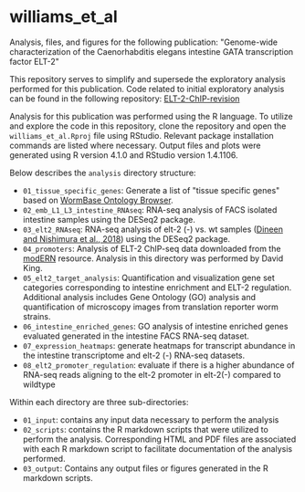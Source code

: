 # williams_et_al
 Analysis, files, and figures for the following publication: "Genome-wide characterization of the Caenorhabditis elegans intestine GATA transcription factor ELT-2"

This repository serves to simplify and supersede the exploratory analysis performed for this publication. Code related to initial exploratory analysis can be found in the following repository: [ELT-2-ChIP-revision](https://github.com/meekrob/ELT-2-ChIP-revision)

Analysis for this publication was performed using the R language. To utilize and explore the code in this repository, clone the repository and open the `williams_et_al.Rproj` file using RStudio. Relevant package installation commands are listed where necessary. Output files and plots were generated using R version 4.1.0 and RStudio version 1.4.1106.

Below describes the `analysis` directory structure:

- `01_tissue_specific_genes`: Generate a list of "tissue specific genes" based on [WormBase Ontology Browser](https://wormbase.org/tools/ontology_browser).
- `02_emb_L1_L3_intestine_RNAseq`: RNA-seq analysis of FACS isolated intestine samples using the DESeq2 package.
- `03_elt2_RNAseq`: RNA-seq analysis of elt-2 (-) vs. wt samples ([Dineen and Nishimura et al., 2018](https://pubmed.ncbi.nlm.nih.gov/29360433/)) using the DESeq2 package.
- `04_promoters`: Analysis of ELT-2 ChIP-seq data downloaded from the [modERN](https://epic.gs.washington.edu/modERN/) resource. Analysis in this directory was performed by David King.
- `05_elt2_target_analysis`: Quantification and visualization gene set categories corresponding to intestine enrichment and ELT-2 regulation. Additional analysis includes Gene Ontology (GO) analysis and quantification of microscopy images from translation reporter worm strains.
- `06_intestine_enriched_genes`: GO analysis of intestine enriched genes evaluated generated in the intestine FACS RNA-seq dataset.
- `07_expression_heatmaps`: generate heatmaps for transcript abundance in the intestine transcriptome and elt-2 (-) RNA-seq datasets.
- `08_elt2_promoter_regulation`: evaluate if there is a higher abundance of RNA-seq reads aligning to the elt-2 promoter in elt-2(-) compared to wildtype

Within each directory are three sub-directories:

- `01_input`: contains any input data necessary to perform the analysis
- `02_scripts`: contains the R markdown scripts that were utilized to perform the analysis. Corresponding HTML and PDF files are associated with each R markdown script to facilitate documentation of the analysis performed.
- `03_output`: Contains any output files or figures generated in the R markdown scripts.
